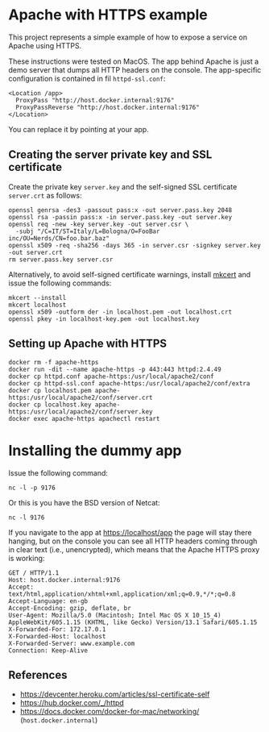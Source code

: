 Apache with HTTPS example
===

This project represents a simple example of how to expose a service on Apache using HTTPS.

These instructions were tested on MacOS. The app behind Apache is just a demo
server that dumps all HTTP headers on the console. The app-specific configuration
is contained in fil `httpd-ssl.conf`:

```
<Location /app>
  ProxyPass "http://host.docker.internal:9176"
  ProxyPassReverse "http://host.docker.internal:9176"
</Location>
```

You can replace it by pointing at your app.

## Creating the server private key and SSL certificate

Create the private key `server.key` and the self-signed SSL certificate `server.crt` as follows:

```
openssl genrsa -des3 -passout pass:x -out server.pass.key 2048
openssl rsa -passin pass:x -in server.pass.key -out server.key
openssl req -new -key server.key -out server.csr \
  -subj "/C=IT/ST=Italy/L=Bologna/O=FooBar inc/OU=Nerds/CN=foo.bar.baz"
openssl x509 -req -sha256 -days 365 -in server.csr -signkey server.key -out server.crt
rm server.pass.key server.csr
```

Alternatively, to avoid self-signed certificate warnings, install [mkcert](https://github.com/FiloSottile/mkcert) and issue the following commands:

```
mkcert --install
mkcert localhost
openssl x509 -outform der -in localhost.pem -out localhost.crt
openssl pkey -in localhost-key.pem -out localhost.key
```

## Setting up Apache with HTTPS

```
docker rm -f apache-https
docker run -dit --name apache-https -p 443:443 httpd:2.4.49
docker cp httpd.conf apache-https:/usr/local/apache2/conf
docker cp httpd-ssl.conf apache-https:/usr/local/apache2/conf/extra
docker cp localhost.pem apache-https:/usr/local/apache2/conf/server.crt
docker cp localhost.key apache-https:/usr/local/apache2/conf/server.key
docker exec apache-https apachectl restart
```

# Installing the dummy app

Issue the following command:

```
nc -l -p 9176
```

Or this is you have the BSD version of Netcat:

```
nc -l 9176
```

If you navigate to the app at <https://localhost/app> the page will stay there hanging, but on the console
you can see all HTTP headers coming through in clear text (i.e., unencrypted), which means that the Apache HTTPS
proxy is working:

```
GET / HTTP/1.1
Host: host.docker.internal:9176
Accept: text/html,application/xhtml+xml,application/xml;q=0.9,*/*;q=0.8
Accept-Language: en-gb
Accept-Encoding: gzip, deflate, br
User-Agent: Mozilla/5.0 (Macintosh; Intel Mac OS X 10_15_4) AppleWebKit/605.1.15 (KHTML, like Gecko) Version/13.1 Safari/605.1.15
X-Forwarded-For: 172.17.0.1
X-Forwarded-Host: localhost
X-Forwarded-Server: www.example.com
Connection: Keep-Alive
```

## References

* <https://devcenter.heroku.com/articles/ssl-certificate-self>
* <https://hub.docker.com/_/httpd>
* <https://docs.docker.com/docker-for-mac/networking/> (`host.docker.internal`)
